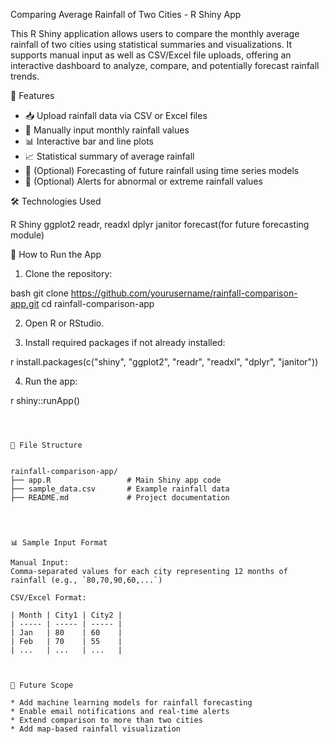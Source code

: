 

 Comparing Average Rainfall of Two Cities - R Shiny App

This R Shiny application allows users to compare the monthly average rainfall of two cities using statistical summaries and visualizations. It supports manual input as well as CSV/Excel file uploads, offering an interactive dashboard to analyze, compare, and potentially forecast rainfall trends.

 📌 Features

* 📥 Upload rainfall data via CSV or Excel files
* 📝 Manually input monthly rainfall values
* 📊 Interactive bar and line plots
* 📈 Statistical summary of average rainfall
* 🧠 (Optional) Forecasting of future rainfall using time series models
* 🚨 (Optional) Alerts for abnormal or extreme rainfall values


 🛠️ Technologies Used

R
Shiny
ggplot2
readr, readxl
dplyr
janitor
forecast(for future forecasting module)



 📂 How to Run the App

1. Clone the repository:

 bash
   git clone https://github.com/yourusername/rainfall-comparison-app.git
   cd rainfall-comparison-app


2. Open R or RStudio.

3. Install required packages if not already installed:

 r
   install.packages(c("shiny", "ggplot2", "readr", "readxl", "dplyr", "janitor"))
  

4. Run the app:

r
   shiny::runApp()
   ```



 📁 File Structure


rainfall-comparison-app/
├── app.R                 # Main Shiny app code
├── sample_data.csv       # Example rainfall data
├── README.md             # Project documentation




 📊 Sample Input Format

Manual Input:
Comma-separated values for each city representing 12 months of rainfall (e.g., `80,70,90,60,...`)

CSV/Excel Format:

| Month | City1 | City2 |
| ----- | ----- | ----- |
| Jan   | 80    | 60    |
| Feb   | 70    | 55    |
| ...   | ...   | ...   |



 🚀 Future Scope

* Add machine learning models for rainfall forecasting
* Enable email notifications and real-time alerts
* Extend comparison to more than two cities
* Add map-based rainfall visualization

